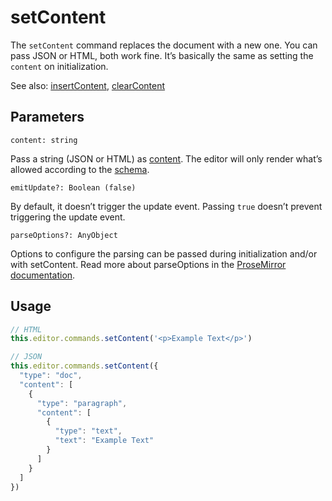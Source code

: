 # setContent
The `setContent` command replaces the document with a new one. You can pass JSON or HTML, both work fine. It’s basically the same as setting the `content` on initialization.

See also: [insertContent](/api/commands/insert-content), [clearContent](/api/commands/clear-content)

## Parameters
`content: string`

Pass a string (JSON or HTML) as [content](/guide/output). The editor will only render what’s allowed according to the [schema](/api/schema).

`emitUpdate?: Boolean (false)`

By default, it doesn’t trigger the update event. Passing `true` doesn’t prevent triggering the update event.

`parseOptions?: AnyObject`

Options to configure the parsing can be passed during initialization and/or with setContent. Read more about parseOptions in the [ProseMirror documentation](https://prosemirror.net/docs/ref/#model.ParseOptions).

## Usage
```js
// HTML
this.editor.commands.setContent('<p>Example Text</p>')

// JSON
this.editor.commands.setContent({
  "type": "doc",
  "content": [
    {
      "type": "paragraph",
      "content": [
        {
          "type": "text",
          "text": "Example Text"
        }
      ]
    }
  ]
})
```


